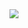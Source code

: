 <a href="https://portal.azure.com/#create/Microsoft.Template/uri/https%3A%2F%2Fraw.githubusercontent.com%2Fjuliango2100%2Fmynotebooks%2Fmaster%2FAzureIPs.json" target="_blank">
    <img src="https://aka.ms/deploytoazurebutton""/>
</a>

